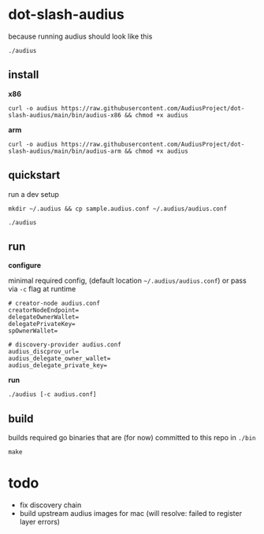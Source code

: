 # dot-slash-audius

because running audius should look like this
```
./audius
```

## install

**x86**
```
curl -o audius https://raw.githubusercontent.com/AudiusProject/dot-slash-audius/main/bin/audius-x86 && chmod +x audius
```

**arm**

```
curl -o audius https://raw.githubusercontent.com/AudiusProject/dot-slash-audius/main/bin/audius-arm && chmod +x audius
```

## quickstart

run a dev setup

```
mkdir ~/.audius && cp sample.audius.conf ~/.audius/audius.conf

./audius
```

## run

**configure**

minimal required config, (default location `~/.audius/audius.conf`) or pass via `-c` flag at runtime

```
# creator-node audius.conf
creatorNodeEndpoint=
delegateOwnerWallet=
delegatePrivateKey=
spOwnerWallet=
```

```
# discovery-provider audius.conf
audius_discprov_url=
audius_delegate_owner_wallet=
audius_delegate_private_key=
```

**run**
```
./audius [-c audius.conf]
```

## build

builds required go binaries that are (for now) committed to this repo in `./bin`

```
make
```

# todo

- fix discovery chain
- build upstream audius images for mac (will resolve: failed to register layer errors)
